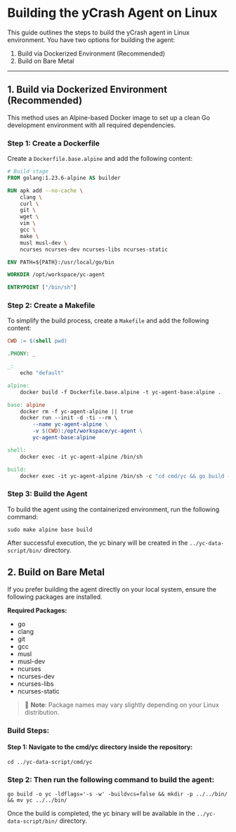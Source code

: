 ﻿# Building the yCrash Agent on Linux

This guide outlines the steps to build the yCrash agent in Linux environment. You have two options for building the agent:

1) Build via Dockerized Environment (Recommended)  
2) Build on Bare Metal
---
## 1. Build via Dockerized Environment (Recommended)

This method uses an Alpine-based Docker image to set up a clean Go development environment with all required dependencies.

### Step 1: Create a Dockerfile

Create a `Dockerfile.base.alpine` and add the following content:

```dockerfile
# Build stage
FROM golang:1.23.6-alpine AS builder

RUN apk add --no-cache \
    clang \
    curl \
    git \
    wget \
    vim \
    gcc \
    make \
    musl musl-dev \
    ncurses ncurses-dev ncurses-libs ncurses-static

ENV PATH=${PATH}:/usr/local/go/bin

WORKDIR /opt/workspace/yc-agent

ENTRYPOINT ["/bin/sh"]
```
### Step 2: Create a Makefile
To simplify the build process, create a `Makefile` and add the following content:

```makefile
CWD := $(shell pwd)

.PHONY: _

_: 
	echo "default"

alpine:
	docker build -f Dockerfile.base.alpine -t yc-agent-base:alpine .

base: alpine
	docker rm -f yc-agent-alpine || true
	docker run --init -d -ti --rm \
		--name yc-agent-alpine \
		-v $(CWD):/opt/workspace/yc-agent \
		yc-agent-base:alpine

shell:
	docker exec -it yc-agent-alpine /bin/sh

build:
	docker exec -it yc-agent-alpine /bin/sh -c "cd cmd/yc && go build -o yc -ldflags='-s -w' -buildvcs=false && mkdir -p ../../bin/ && mv yc ../../bin/"
```
### Step 3: Build the Agent
To build the agent using the containerized environment, run the following command:
```
sudo make alpine base build
```
After successful execution, the yc binary will be created in the `../yc-data-script/bin/` directory.


## 2. Build on Bare Metal

If you prefer building the agent directly on your local system, ensure the following packages are installed.

**Required Packages:**
- go
- clang
- git
- gcc
- musl
- musl-dev
- ncurses
- ncurses-dev
- ncurses-libs
- ncurses-static

> 📌 **Note**: Package names may vary slightly depending on your Linux distribution.

### Build Steps:
#### Step 1:  Navigate to the cmd/yc directory inside the repository:
```
cd ../yc-data-script/cmd/yc
```
### Step 2: Then run the following command to build the agent:
```
go build -o yc -ldflags='-s -w' -buildvcs=false && mkdir -p ../../bin/ && mv yc ../../bin/
```
Once the build is completed, the yc binary will be available in the `../yc-data-script/bin/` directory.
